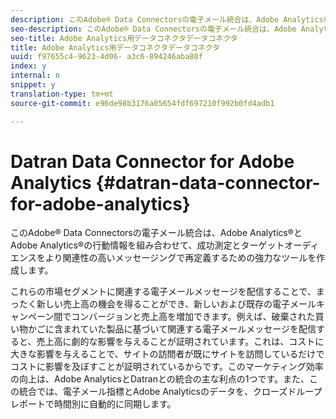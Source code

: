 ```yaml
---
description: このAdobe® Data Connectorsの電子メール統合は、Adobe Analytics®とAdobe Analytics®の行動情報を組み合わせて、成功測定とターゲットオーディエンスをより関連性の高いメッセージングで再定義するための強力なツールを作成します。
seo-description: このAdobe® Data Connectorsの電子メール統合は、Adobe Analytics®とAdobe Analytics®の行動情報を組み合わせて、成功測定とターゲットオーディエンスをより関連性の高いメッセージングで再定義するための強力なツールを作成します。
seo-title: Adobe Analytics用データコネクタデータコネクタ
title: Adobe Analytics用データコネクタデータコネクタ
uuid: f97655c4-9623-4d06- a3c6-894246aba80f
index: y
internal: n
snippet: y
translation-type: tm+mt
source-git-commit: e96de98b3176a05654fdf697210f992b0fd4adb1

---
```



# Datran Data Connector for Adobe Analytics {#datran-data-connector-for-adobe-analytics}

このAdobe® Data Connectorsの電子メール統合は、Adobe Analytics®とAdobe Analytics®の行動情報を組み合わせて、成功測定とターゲットオーディエンスをより関連性の高いメッセージングで再定義するための強力なツールを作成します。

これらの市場セグメントに関連する電子メールメッセージを配信することで、まったく新しい売上高の機会を得ることができ、新しいおよび既存の電子メールキャンペーン間でコンバージョンと売上高を増加できます。例えば、破棄された買い物かごに含まれていた製品に基づいて関連する電子メールメッセージを配信すると、売上高に劇的な影響を与えることが証明されています。これは、コストに大きな影響を与えることで、サイトの訪問者が既にサイトを訪問しているだけでコストに影響を及ぼすことが証明されているからです。このマーケティング効率の向上は、Adobe AnalyticsとDatranとの統合の主な利点の1つです。また、この統合では、電子メール指標とAdobe Analyticsのデータを、クローズドループレポートで時間別に自動的に同期します。
